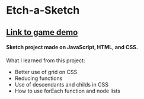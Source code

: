 # Etch-a-Sketch
## [Link to game demo](https://elios11.github.io/Etch-a-Sketch)

#### Sketch project made on JavaScript, HTML, and CSS. 

What I learned from this project:
  - Better use of grid on CSS
  - Reducing functions
  - Use of descendants and childs in CSS
  - How to use forEach function and node lists